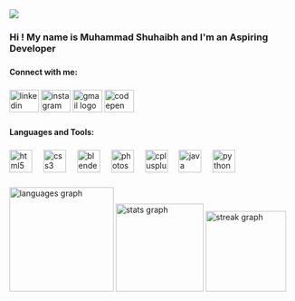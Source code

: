 <div align="left">
  <img src="https://visitor-badge.laobi.icu/badge?page_id=shuhaibh.shuhaibh&left_color=gray&right_color=lightslategray"  />
</div>

###

<h3 align="left">Hi ! My name is Muhammad Shuhaibh and I'm an Aspiring Developer</h3>

###

<h4 align="left">Connect with me:</h4>

###

<div align="left">
  <a href="https://www.linkedin.com/in/muhammad-shuhaibh/" target="_blank" style="text-decoration:none;">
    <img src="https://raw.githubusercontent.com/maurodesouza/profile-readme-generator/master/src/assets/icons/social/linkedin/default.svg" width="52" height="40" alt="linkedin logo"  />
  </a>
  <a href="https://www.instagram.com/shuhaibh_" target="_blank" style="text-decoration:none;">
    <img src="https://raw.githubusercontent.com/maurodesouza/profile-readme-generator/master/src/assets/icons/social/instagram/default.svg" width="52" height="40" alt="instagram logo"  />
  </a>
  <a href="https://mail.google.com/mail/u/0/#inbox?compose=DmwnWrRlRQmCsPkrKwxrcPVScdRnVlltXbQfzQQZNNpvqXbcRzgwwNMxHHsHVxRDwCrmHlZggSsB" target="_blank" style="text-decoration:none;">
    <img src="https://raw.githubusercontent.com/maurodesouza/profile-readme-generator/master/src/assets/icons/social/gmail/default.svg" width="52" height="40" alt="gmail logo"  />
  </a>
  <href="https://codepen.io/Shuhaibh" target="_blank" style="text-decoration:none;">
    <img src="https://raw.githubusercontent.com/maurodesouza/profile-readme-generator/master/src/assets/icons/social/codepen/default.svg" width="52" height="40" alt="codepen logo"  />
  </a>
</div>

###

<h4 align="left">Languages and Tools:</h4>

###

<div align="left">
  <img src="https://cdn.jsdelivr.net/gh/devicons/devicon/icons/html5/html5-original.svg" height="40" alt="html5 logo"  />
  <img width="12" />
  <img src="https://cdn.jsdelivr.net/gh/devicons/devicon/icons/css3/css3-original.svg" height="40" alt="css3 logo"  />
  <img width="12" />
  <img src="https://cdn.jsdelivr.net/gh/devicons/devicon/icons/blender/blender-original.svg" height="40" alt="blender logo"  />
  <img width="12" />
  <img src="https://cdn.jsdelivr.net/gh/devicons/devicon/icons/photoshop/photoshop-plain.svg" height="40" alt="photoshop logo"  />
  <img width="12" />
  <img src="https://cdn.jsdelivr.net/gh/devicons/devicon/icons/cplusplus/cplusplus-original.svg" height="40" alt="cplusplus logo"  />
  <img width="12" />
  <img src="https://cdn.jsdelivr.net/gh/devicons/devicon/icons/java/java-original.svg" height="40" alt="java logo"  />
  <img width="12" />
  <img src="https://cdn.jsdelivr.net/gh/devicons/devicon/icons/python/python-original.svg" height="40" alt="python logo"  />
</div>

###

<div align="left">
  <img src="https://github-readme-stats.vercel.app/api/top-langs?username=shuhaibh&locale=en&hide_title=false&layout=compact&card_width=320&langs_count=7&theme=apprentice&hide_border=true" height="184" alt="languages graph"  />
  <img src="https://github-readme-stats.vercel.app/api?username=shuhaibh&hide_title=false&hide_rank=false&show_icons=false&include_all_commits=true&count_private=true&disable_animations=false&theme=apprentice&locale=en&hide_border=true" height="155" alt="stats graph"  />
  <img src="https://streak-stats.demolab.com?user=shuhaibh&locale=en&mode=daily&theme=apprentice&hide_border=true&border_radius=5" height="142" alt="streak graph"  />
</div>

###
